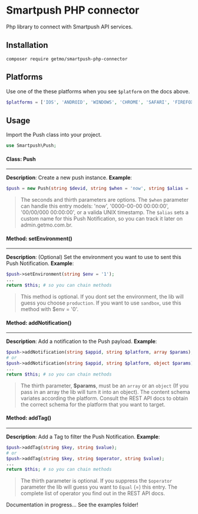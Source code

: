 # Smartpush PHP connector

Php library to connect with Smartpush API services.

## Installation

```shell
composer require getmo/smartpush-php-connector
```

## Platforms
Use one of the these platforms when you see ```$platform``` on the docs above.
```php
$platforms = ['IOS', 'ANDROID', 'WINDOWS', 'CHROME', 'SAFARI', 'FIREFOX'];
```

## Usage
Import the Push class into your project.

```php
use Smartpush\Push;
```

#### Class: Push
---
**Description**: Create a new push instance. **Example**:
```php
$push = new Push(string $devid, string $when = 'now', string $alias = '');
```
> The seconds and thirth parameters are options. The ```$when``` parameter can handle this entry models: 'now', '0000-00-00 00:00:00', '00/00/000 00:00:00', or a valida UNIX timestamp. The ```$alias``` sets a custom name for this Push Notification, so you can track it later on admin.getmo.com.br.


#### Method: setEnvironment()
---
**Description**: (Optional) Set the environment you want to use to sent this Push Notification. **Example**:
```php
$push->setEnvironment(string $env = '1');
...
return $this; # so you can chain methods
```
> This method is optional. If you dont set the environment, the lib will guess you choose ```production```. If you want to use ```sandbox```, use this method with $env = '0'.


#### Method: addNotification()
---
**Description**: Add a notification to the Push payload. **Example**:
```php
$push->addNotification(string $appid, string $platform, array $params);
# or
$push->addNotification(string $appid, string $platform, object $params);
...
return $this; # so you can chain methods
```
> The thirth parameter, **$params**, must be an ```array``` or an ```object``` (If you pass in an array the lib will turn it into an object). The content schema variates according the platform. Consult the REST API docs to obtain the correct schema for the platform that you want to target.


#### Method: addTag()
---
**Description**: Add a Tag to filter the Push Notification. **Example**:
```php
$push->addTag(string $key, string $value);
# or
$push->addTag(string $key, string $operator, string $value);
...
return $this; # so you can chain methods
```
> The thirth parameter is optional. If you suppress the ```$operator``` parameter the lib will guess you want to ```Equal``` (=) this entry. The complete list of operator you find out in the REST API docs.

Documentation in progress... See the examples folder!
